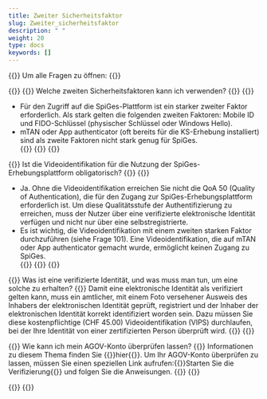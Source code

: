 ```yaml
---
title: Zweiter Sicherheitsfaktor 
slug: Zweiter_sicherheitsfaktor 
description: " "
weight: 20
type: docs
keywords: []
---
```


{{<faqBlock>}}
Um alle Fragen zu öffnen: {{<collapsibleGroupCommand groupId="Zweiter_sicherheitsfaktor">}}

{{<numberedList>}}
{{<listItem>}}
Welche zweiten Sicherheitsfaktoren kann ich verwenden?
{{<collapsibleBlock groupId="Zweiter_sicherheitsfaktor">}}
{{<markdown>}}

- Für den Zugriff auf die SpiGes-Plattform ist ein starker zweiter Faktor erforderlich. Als stark gelten die folgenden zweiten Faktoren: Mobile ID und FIDO-Schlüssel (physischer Schlüssel oder Windows Hello).  
- mTAN oder App authenticator (oft bereits für die KS-Erhebung installiert) sind als zweite Faktoren nicht stark genug für SpiGes.  
{{</markdown>}}
{{</collapsibleBlock>}}
{{</listItem>}}

{{<listItem>}}
Ist die Videoidentifikation für die Nutzung der SpiGes-Erhebungsplattform obligatorisch?
{{<collapsibleBlock groupId="Zweiter_sicherheitsfaktor">}}
{{<markdown>}}

- Ja. Ohne die Videoidentifikation erreichen Sie nicht die QoA 50 (Quality of Authentication), die für den Zugang zur SpiGes-Erhebungsplattform erforderlich ist. Um diese Qualitätsstufe der Authentifizierung zu erreichen, muss der Nutzer über eine verifizierte elektronische Identität verfügen und nicht nur über eine selbstregistrierte.  
- Es ist wichtig, die Videoidentifikation mit einem zweiten starken Faktor durchzuführen (siehe Frage 101). Eine Videoidentifikation, die auf mTAN oder App authenticator gemacht wurde, ermöglicht keinen Zugang zu SpiGes.  
{{</markdown>}}
{{</collapsibleBlock>}}
{{</listItem>}}

{{<listItem>}}
Was ist eine verifizierte Identität, und was muss man tun, um eine solche zu erhalten?
{{<collapsibleBlock groupId="Zweiter_sicherheitsfaktor">}}
Damit eine elektronische Identität als verifiziert gelten kann, muss ein amtlicher, mit einem Foto versehener Ausweis des Inhabers der elektronischen Identität geprüft, registriert und der Inhaber der elektronischen Identität korrekt identifiziert worden sein. Dazu müssen Sie diese kostenpflichtige (CHF 45.00) Videoidentifikation (VIPS) durchlaufen, bei der Ihre Identität von einer zertifizierten Person überprüft wird.
{{</collapsibleBlock>}}
{{</listItem>}}

{{<listItem>}}
Wie kann ich mein AGOV-Konto überprüfen lassen?
{{<collapsibleBlock groupId="Zweiter_sicherheitsfaktor">}}
Informationen zu diesem Thema finden Sie {{<link url="https://help.eiam.swiss/?c=ident50&l=de" newTab="true">}}hier{{</link>}}.
Um Ihr AGOV-Konto überprüfen zu lassen, müssen Sie einen speziellen Link aufrufen:{{<link url="https://www.ident.agov.admin.ch/process?rpcode=2be262f1da0" newTab="true">}}Starten Sie die Verifizierung{{</link>}} und folgen Sie die Anweisungen.
{{</collapsibleBlock>}}
{{</listItem>}}

{{</numberedList>}}
{{</faqBlock>}}

